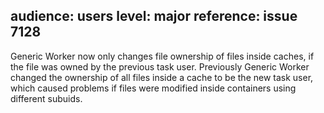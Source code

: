 audience: users
level: major
reference: issue 7128
---
Generic Worker now only changes file ownership of files inside caches, if the
file was owned by the previous task user. Previously Generic Worker changed the
ownership of all files inside a cache to be the new task user, which caused
problems if files were modified inside containers using different subuids.
